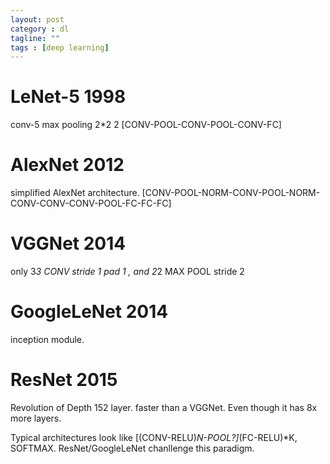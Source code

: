 ```yaml
---
layout: post
category : dl
tagline: ""
tags : [deep learning]
---
```



# LeNet-5 1998
 conv-5 max pooling 2*2 2
 [CONV-POOL-CONV-POOL-CONV-FC]

# AlexNet 2012
simplified AlexNet architecture.
 [CONV-POOL-NORM-CONV-POOL-NORM-CONV-CONV-CONV-POOL-FC-FC-FC]

# VGGNet 2014
only 3*3 CONV stride 1 pad 1 , and 2*2 MAX POOL stride 2

# GoogleLeNet 2014
 inception module.
 
# ResNet 2015
 Revolution of Depth 152 layer.
 faster than a VGGNet. Even though it has 8x more layers.


Typical architectures look like
[(CONV-RELU)*N-POOL?]*(FC-RELU)*K, SOFTMAX.
ResNet/GoogleLeNet chanllenge this paradigm.
